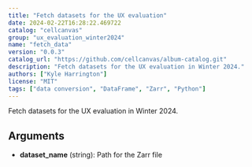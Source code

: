 ```yaml
---
title: "Fetch datasets for the UX evaluation"
date: 2024-02-22T16:28:22.469722
catalog: "cellcanvas"
group: "ux_evaluation_winter2024"
name: "fetch_data"
version: "0.0.3"
catalog_url: "https://github.com/cellcanvas/album-catalog.git"
description: "Fetch datasets for the UX evaluation in Winter 2024."
authors: ["Kyle Harrington"]
license: "MIT"
tags: ["data conversion", "DataFrame", "Zarr", "Python"]
---
```


Fetch datasets for the UX evaluation in Winter 2024.

## Arguments

- **dataset_name** (string): Path for the Zarr file


